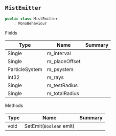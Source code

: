 ## `MistEmitter`

```csharp
public class MistEmitter
    : MonoBehaviour

```

Fields

| Type | Name | Summary | 
| --- | --- | --- | 
| Single | m_interval |  | 
| Single | m_placeOffset |  | 
| ParticleSystem | m_psystem |  | 
| Int32 | m_rays |  | 
| Single | m_testRadius |  | 
| Single | m_totalRadius |  | 


Methods

| Type | Name | Summary | 
| --- | --- | --- | 
| void | SetEmit(`Boolean` emit) |  | 


